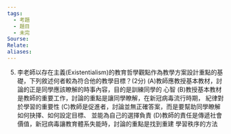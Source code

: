 ```yaml
---
tags:
  - 考題
  - 題目
  - 未完
Sourse:
Relate: 
aliases:
---
```

5. 李老師以存在主義(Existentialism)的教育哲學觀點作為教學方案設計重點的基礎，下列敘述何者較為符合他的教學目標？(2分) 
(A)教師應教授基本教材，討論的正是同學應該瞭解的時事內容，目的是訓練同學的 
心智 
(B)教授基本教材是教師的重要工作，討論的重點是讓同學瞭解，在新冠病毒流行時期，
紀律對於學習的重要性 
(C)教師是促進者，討論並無正確答案，而是要幫助同學瞭解如何抉擇、如何設定目標、
並能為自己的選擇負責 
(D)教師的責任是傳遞社會價值，新冠病毒讓教育體系失能時，討論的重點是找到重建
學習秩序的方法 
